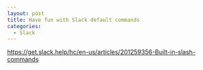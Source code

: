 ```yaml
---
layout: post
title: Have fun with Slack default commands
categories:
  - Slack
---
```


https://get.slack.help/hc/en-us/articles/201259356-Built-in-slash-commands
